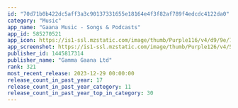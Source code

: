 ```yaml
---
id: "70d71b0b422dc5aff3a3c90137331655e18164e4f3f82af789f4edcdc4122da0"
category: "Music"
app_name: "Gaana Music - Songs & Podcasts"
app_id: 585270521
app_icon: https://is1-ssl.mzstatic.com/image/thumb/Purple116/v4/d9/9e/7f/d99e7fe7-7a09-f234-7341-273622ebe3d6/AppIconProd-1x_U007emarketing-0-10-0-85-220.png/1024x1024bb.png
app_screenshot: https://is1-ssl.mzstatic.com/image/thumb/Purple126/v4/5d/0b/ed/5d0bed52-5275-8e90-9f54-f0600543f9b3/de82d654-7417-4778-99ca-8c28dd510949_Discover___Share_New_Music_U002c_Curated_Playlists_.jpg/1242x2688bb.png
publisher_id: 1445817314
publisher_name: "Gamma Gaana Ltd"
rank: 321
most_recent_release: 2023-12-29 00:00:00
release_count_in_past_year: 17
release_count_in_past_year_category: 11
release_count_in_past_year_top_in_category: 30
---
```

